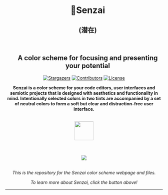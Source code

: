 <div id="user-content-toc">
  <ul align="center" style="list-style: none;">
    <summary>
      <h1>🌱Senzai</h1>
      <h2>(潜在)</h2>
      <br>
      <h2><b>A color scheme for focusing and presenting your potential</b></h2>
    </summary>
  </ul>
</div>

<div align="center">
  
[![Stargazers][stars-shield]][stars-url] [![Contributors][contributors-shield]][contributors-url] [![License][license-shield]][license-url] 

</div>

<div align="center">
<b>Senzai is a color scheme for your code editors, user interfaces and semiotic projects that is designed with aesthetics and functionality in mind. Intentionally selected colors in two tints are accompanied by a set of neutral colors to form a soft but clear and distraction-free user interface.</b>
</br></br>

<a href="https://vectorcmdr.github.io/senzai-theme/"><img src="https://custom-icon-badges.demolab.com/badge/-CLICK_HERE_TO_CHECK_IT_OUT-68ba9f?colorA=2A262C&colorB=B9E48B&style=for-the-badge&logo=globe&logoColor=white" height="60"/></a>

</br></br>
<a href="https://vectorcmdr.github.io/senzai-theme/"><img src="assets/ss01.png"/></a>
</br></br>

<i>This is the repository for the Senzai color scheme webpage and files.

To learn more about Senzai, click the button above!</i>


---



[contributors-shield]: https://img.shields.io/github/contributors/vectorcmdr/senzai-theme.svg?colorA=2A262C&colorB=A5F2E3&style=for-the-badge
[contributors-url]: https://github.com/vectorcmdr/senzai-theme/graphs/contributors

[stars-shield]: https://img.shields.io/github/stars/vectorcmdr/senzai-theme.svg?colorA=2A262C&colorB=F9E18B&style=for-the-badge
[stars-url]: https://github.com/vectorcmdr/senzai-theme/stargazers

[license-shield]: https://img.shields.io/github/license/vectorcmdr/senzai-theme.svg?colorA=2A262C&colorB=80DFEF&style=for-the-badge
[license-url]: https://github.com/vectorcmdr/senzai-theme/blob/master/LICENSE.txt

</div>
